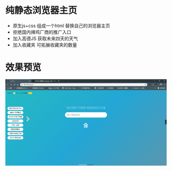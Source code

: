 # 纯静态浏览器主页
- 原生js+css 组成一个html 替换自己的浏览器主页
- 拒绝国内辣鸡厂商的推广入口
- 加入高德JS 获取未来四天的天气
- 加入收藏夹 可拓展收藏夹的数量

# 效果预览
![img](https://github.com/nonewind/Homepage/blob/master/img/Scr.png)
